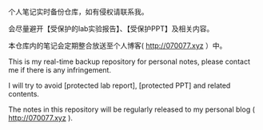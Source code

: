 个人笔记实时备份仓库，如有侵权请联系我。

会尽量避开【受保护的lab实验报告】、【受保护PPT】及相关内容。

本仓库内的笔记会定期整合放送至个人博客( http://070077.xyz ）中。

This is my real-time backup repository for personal notes, please contact me if there is any infringement.

I will try to avoid [protected lab report], [protected PPT] and related contents.

The notes in this repository will be regularly released to my personal blog ( http://070077.xyz ).
